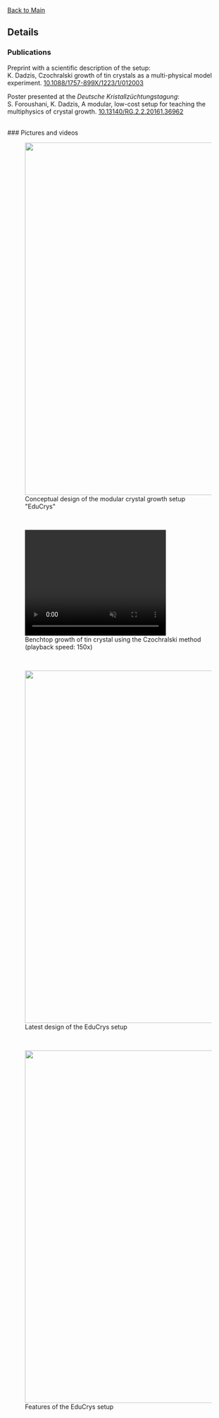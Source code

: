 [Back to Main](https://poc-handsome.github.io)

## Details

### Publications

Preprint with a scientific description of the setup:  
K. Dadzis, Czochralski growth of tin crystals as a multi-physical model experiment. [10.1088/1757-899X/1223/1/012003](https://doi.org/10.48550/arXiv.2305.06875)

Poster presented at the *Deutsche Kristallzüchtungstagung*:  
S. Foroushani, K. Dadzis, A modular, low-cost setup for teaching the multiphysics of crystal growth. [10.13140/RG.2.2.20161.36962](http://dx.doi.org/10.13140/RG.2.2.20161.36962)


<br>
### Pictures and videos

<figure>
  <IMG src="https://poc-handsome.github.io/details/EduCrys_2.jpg" width=800>
  <figcaption>Conceptual design of the modular crystal growth setup "EduCrys"</figcaption>
</figure>

<br>

<figure>
  <video width="320" height="240" autoplay loop muted>
    <source src="https://poc-handsome.github.io/details/democz_150x_52min.mp4" type="video/mp4" width=600>
  </video>
  <figcaption>Benchtop growth of tin crystal using the Czochralski method (playback speed: 150x)</figcaption>
</figure>

<br>


<figure>
  <IMG src="https://poc-handsome.github.io/details/EduCrys_3.jpg" width=800>
  <figcaption>Latest design of the EduCrys setup</figcaption>
</figure>

<br>

<figure>
  <IMG src="https://poc-handsome.github.io/details/EduCrys_4.jpg" width=800>
  <figcaption>Features of the EduCrys setup</figcaption>
</figure>

